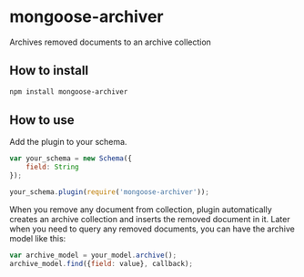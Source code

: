 mongoose-archiver
=================

Archives removed documents to an archive collection

## How to install
```sh
npm install mongoose-archiver
```

## How to use
Add the plugin to your schema.
```js
var your_schema = new Schema({
	field: String
});

your_schema.plugin(require('mongoose-archiver'));
```

When you remove any document from collection, plugin automatically creates an archive collection and inserts the removed document in it. Later when you need to query any removed documents, you can have the archive model like this:

```js
var archive_model = your_model.archive();
archive_model.find({field: value}, callback);
```
